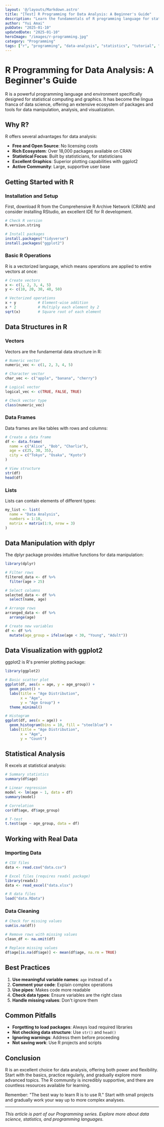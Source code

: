 ```yaml
---
layout: '@/layouts/Markdown.astro'
title: "[Test] R Programming for Data Analysis: A Beginner's Guide"
description: "Learn the fundamentals of R programming language for statistical computing and data analysis, with practical examples and best practices."
author: "Yui Amai"
pubDate: "2025-01-10"
updatedDate: "2025-01-10"
heroImage: "/images/r-programming.jpg"
category: "Programming"
tags: ["r", "programming", "data-analysis", "statistics", "tutorial", "data-science"]
---
```


# R Programming for Data Analysis: A Beginner's Guide

R is a powerful programming language and environment specifically designed for statistical computing and graphics. It has become the lingua franca of data science, offering an extensive ecosystem of packages and tools for data manipulation, analysis, and visualization.

## Why R?

R offers several advantages for data analysis:

- **Free and Open Source**: No licensing costs
- **Rich Ecosystem**: Over 18,000 packages available on CRAN
- **Statistical Focus**: Built by statisticians, for statisticians
- **Excellent Graphics**: Superior plotting capabilities with ggplot2
- **Active Community**: Large, supportive user base

## Getting Started with R

### Installation and Setup

First, download R from the Comprehensive R Archive Network (CRAN) and consider installing RStudio, an excellent IDE for R development.

```r
# Check R version
R.version.string

# Install packages
install.packages("tidyverse")
install.packages("ggplot2")
```

### Basic R Operations

R is a vectorized language, which means operations are applied to entire vectors at once:

```r
# Create vectors
x <- c(1, 2, 3, 4, 5)
y <- c(10, 20, 30, 40, 50)

# Vectorized operations
x + y          # Element-wise addition
x * 2          # Multiply each element by 2
sqrt(x)        # Square root of each element
```

## Data Structures in R

### Vectors

Vectors are the fundamental data structure in R:

```r
# Numeric vector
numeric_vec <- c(1, 2, 3, 4, 5)

# Character vector
char_vec <- c("apple", "banana", "cherry")

# Logical vector
logical_vec <- c(TRUE, FALSE, TRUE)

# Check vector type
class(numeric_vec)
```

### Data Frames

Data frames are like tables with rows and columns:

```r
# Create a data frame
df <- data.frame(
  name = c("Alice", "Bob", "Charlie"),
  age = c(25, 30, 35),
  city = c("Tokyo", "Osaka", "Kyoto")
)

# View structure
str(df)
head(df)
```

### Lists

Lists can contain elements of different types:

```r
my_list <- list(
  name = "Data Analysis",
  numbers = 1:10,
  matrix = matrix(1:9, nrow = 3)
)
```

## Data Manipulation with dplyr

The dplyr package provides intuitive functions for data manipulation:

```r
library(dplyr)

# Filter rows
filtered_data <- df %>% 
  filter(age > 25)

# Select columns
selected_data <- df %>% 
  select(name, age)

# Arrange rows
arranged_data <- df %>% 
  arrange(age)

# Create new variables
df <- df %>% 
  mutate(age_group = ifelse(age < 30, "Young", "Adult"))
```

## Data Visualization with ggplot2

ggplot2 is R's premier plotting package:

```r
library(ggplot2)

# Basic scatter plot
ggplot(df, aes(x = age, y = age_group)) +
  geom_point() +
  labs(title = "Age Distribution",
       x = "Age",
       y = "Age Group") +
  theme_minimal()

# Histogram
ggplot(df, aes(x = age)) +
  geom_histogram(bins = 10, fill = "steelblue") +
  labs(title = "Age Distribution",
       x = "Age",
       y = "Count")
```

## Statistical Analysis

R excels at statistical analysis:

```r
# Summary statistics
summary(df$age)

# Linear regression
model <- lm(age ~ 1, data = df)
summary(model)

# Correlation
cor(df$age, df$age_group)

# T-test
t.test(age ~ age_group, data = df)
```

## Working with Real Data

### Importing Data

```r
# CSV files
data <- read.csv("data.csv")

# Excel files (requires readxl package)
library(readxl)
data <- read_excel("data.xlsx")

# R data files
load("data.RData")
```

### Data Cleaning

```r
# Check for missing values
sum(is.na(df))

# Remove rows with missing values
clean_df <- na.omit(df)

# Replace missing values
df$age[is.na(df$age)] <- mean(df$age, na.rm = TRUE)
```

## Best Practices

1. **Use meaningful variable names**: `age` instead of `a`
2. **Comment your code**: Explain complex operations
3. **Use pipes**: Makes code more readable
4. **Check data types**: Ensure variables are the right class
5. **Handle missing values**: Don't ignore them

## Common Pitfalls

- **Forgetting to load packages**: Always load required libraries
- **Not checking data structure**: Use `str()` and `head()`
- **Ignoring warnings**: Address them before proceeding
- **Not saving work**: Use R projects and scripts

## Conclusion

R is an excellent choice for data analysis, offering both power and flexibility. Start with the basics, practice regularly, and gradually explore more advanced topics. The R community is incredibly supportive, and there are countless resources available for learning.

Remember: "The best way to learn R is to use R." Start with small projects and gradually work your way up to more complex analyses.

---

*This article is part of our Programming series. Explore more about data science, statistics, and programming languages.*
